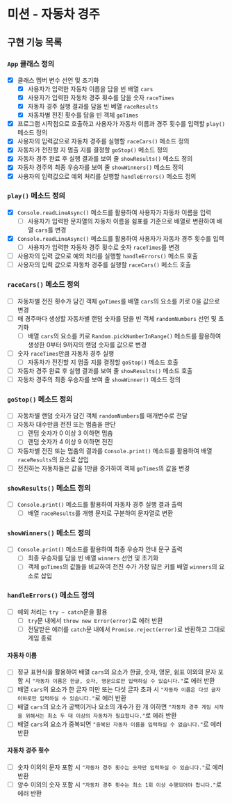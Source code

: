 # 미션 - 자동차 경주

## 구현 기능 목록

### `App` 클래스 정의

- [x] 클래스 멤버 변수 선언 및 초기화
  - [x] 사용자가 입력한 자동차 이름을 담을 빈 배열 `cars`
  - [x] 사용자가 입력한 자동차 경주 횟수를 담을 숫자 `raceTimes`
  - [x] 자동차 경주 실행 결과를 담을 빈 베열 `raceResults`
  - [x] 자동차별 전진 횟수를 담을 빈 객체 `goTimes`
- [x] 프로그램 시작점으로 호출하고 사용자가 자동차 이름과 경주 횟수를 입력할 `play()` 메소드 정의
- [x] 사용자의 입력값으로 자동차 경주를 실행할 `raceCars()` 메소드 정의
- [x] 자동차가 전진할 지 멈출 지를 결정할 `goStop()` 메소드 정의
- [x] 자동차 경주 완료 후 실행 결과를 보여 줄 `showResults()` 메소드 정의
- [x] 자동차 경주의 최종 우승자를 보여 줄 `showWinners()` 메소드 정의
- [x] 사용자의 입력값으로 예외 처리를 실행할 `handleErrors()` 메소드 정의

### `play()` 메소드 정의

- [x] `Console.readLineAsync()` 메소드를 활용하여 사용자가 자동차 이름을 입력
  - [ ] 사용자가 입력한 문자열의 자동차 이름을 쉼표를 기준으로 배열로 변환하여 배열 `cars`를 변경
- [x] `Console.readLineAsync()` 메소드를 활용하여 사용자가 자동차 경주 횟수를 입력
  - [ ] 사용자가 입력한 자동차 경주 횟수로 숫자 `raceTimes`를 변경
- [ ] 사용자의 입력 값으로 예외 처리를 실행할 `handleErrors()` 메소드 호출
- [ ] 사용자의 입력 값으로 자동차 경주를 실행할 `raceCars()` 메소드 호출

### `raceCars()` 메소드 정의

- [ ] 자동차별 전진 횟수가 담긴 객체 `goTimes`를 배열 `cars`의 요소를 키로 0을 값으로 변경
- [ ] 매 경주마다 생성할 자동차별 랜덤 숫자를 담을 빈 객체 `randomNumbers` 선언 및 초기화
  - [ ] 배열 `cars`의 요소를 키로 `Random.pickNumberInRange()` 메소드를 활용하여 생성한 0부터 9까지의 랜덤 숫자를 값으로 변경
- [ ] 숫자 `raceTimes`만큼 자동차 경주 실행
  - [ ] 자동차가 전진할 지 멈출 지를 결정할 `goStop()` 메소드 호출
- [ ] 자동차 경주 완료 후 실행 결과를 보여 줄 `showResults()` 메소드 호출
- [ ] 자동차 경주의 최종 우승자를 보여 줄 `showWinner()` 메소드 정의

### `goStop()` 메소드 정의

- [ ] 자동차별 랜덤 숫자가 담긴 객체 `randomNumbers`를 매개변수로 전달
- [ ] 자동차 대수만큼 전진 또는 멈춤을 판단
  - [ ] 랜덤 숫자가 0 이상 3 이하면 멈춤
  - [ ] 랜덤 숫자가 4 이상 9 이하면 전진
- [ ] 자동차별 전진 또는 멈춤의 결과를 `Console.print()` 메소드를 활용하여 배열 `raceResults`의 요소로 삽입
- [ ] 전진하는 자동차들은 값을 1만큼 증가하여 객체 `goTimes`의 값을 변경

### `showResults()` 메소드 정의

- [ ] `Console.print()` 메소드를 활용하여 자동차 경주 실행 결과 출력
  - [ ] 배열 `raceResults`를 개행 문자로 구분하여 문자열로 변환

### `showWinners()` 메소드 정의

- [ ] `Console.print()` 메소드를 활용하여 최종 우승자 안내 문구 출력
  - [ ] 최종 우승자를 담을 빈 배열 `winners` 선언 및 초기화
  - [ ] 객체 `goTimes`의 값들을 비교하여 전진 수가 가장 많은 키를 배열 `winners`의 요소로 삽입

### `handleErrors()` 메소드 정의

- [ ] 예외 처리는 `try ~ catch`문을 활용
  - [ ] `try`문 내에서 `throw new Error(error)`로 에러 반환
  - [ ] 전달받은 에러를 `catch`문 내에서 `Promise.reject(error)`로 반환하고 그대로 게임 종료

#### 자동차 이름

- [ ] 정규 표현식을 활용하여 배열 `cars`의 요소가 한글, 숫자, 영문, 쉼표 이외의 문자 포함 시 `"자동차 이름은 한글, 숫자, 영문으로만 입력하실 수 있습니다."`로 에러 반환
- [ ] 배열 `cars`의 요소가 한 글자 미만 또는 다섯 글자 초과 시 `"자동차 이름은 다섯 글자 이하로만 입력하실 수 있습니다."`로 에러 반환
- [ ] 배열 `cars`의 요소가 공백이거나 요소의 개수가 한 개 이하면 `"자동차 경주 게임 시작을 위해서는 최소 두 대 이상의 자동차가 필요합니다."`로 에러 반환
- [ ] 배열 `cars`의 요소가 중복되면 `"중복된 자동차 이름을 입력하실 수 없습니다."`로 에러 반환

#### 자동차 경주 횟수

- [ ] 숫자 이외의 문자 포함 시 `"자동차 경주 횟수는 숫자만 입력하실 수 있습니다."`로 에러 반환
- [ ] 양수 이외의 숫자 포함 시 `"자동차 경주 횟수는 최소 1회 이상 수행되어야 합니다."`로 에러 반환

